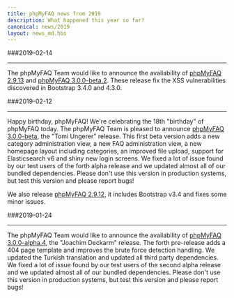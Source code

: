 ```yaml
---
title: phpMyFAQ news from 2019
description: What happened this year so far?
canonical: news/2019
layout: news_md.hbs
---
```


###2019-02-14
* * *
The phpMyFAQ Team would like to announce the availability of [phpMyFAQ 2.9.13](/download) and [phpMyFAQ 3.0.0-beta.2](/download).
These release fix the XSS vulnerabilities discovered in Bootstrap 3.4.0 and 4.3.0.

###2019-02-12
* * *
Happy birthday, phpMyFAQ! We're celebrating the 18th "birthday" of phpMyFAQ today. The phpMyFAQ Team is pleased to
announce [phpMyFAQ 3.0.0-beta](/download), the "Tomi Ungerer" release. This first beta version adds a new category
administration view, a new FAQ administration view, a new homepage layout including categories, an improved file upload,
support for Elasticsearch v6 and shiny new login screens. We fixed a lot of issue found by our test users of the forth
alpha release and we updated almost all of our bundled dependencies. Please don't use this version in production
systems, but test this version and please report bugs!

We also release [phpMyFAQ 2.9.12](/download), it includes Bootstrap v3.4 and fixes some minor issues.

###2019-01-24
* * *
The phpMyFAQ Team would like to announce the availability of [phpMyFAQ 3.0.0-alpha.4](/download), the "Joachim Deckarm"
release. The forth pre-release adds a 404 page template and improves the brute force detection handling. We updated
the Turkish translation and updated all third party dependencies. We fixed a lot of issue found by our test users of the
second alpha release and we updated almost all of our bundled dependencies. Please don't use this version in production
systems, but test this version and please report bugs!